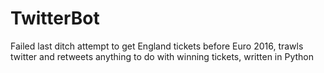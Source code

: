 # TwitterBot
Failed last ditch attempt to get England tickets before Euro 2016, trawls twitter and retweets anything to do with winning tickets, written in Python
